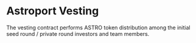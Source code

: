 # Astroport Vesting

The vesting contract performs ASTRO token distribution among the initial seed round / private round investors and team members.
